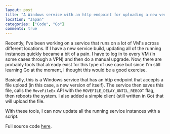 ```yaml
---
layout: post
title: "A Windows service with an http endpoint for uploading a new version of itself"
location: "Japan"
categories: ["Code", "Go"]
comments: true
---
```


Recently, I've been working on a service that runs on a lot of VM's across different locations. If I have a new service build, updating all of the running instances quickly became a bit of a pain. I have to log in to every VM (in some cases through a VPN) and then do a manual upgrade. Now, there are probably tools that already exist for this type of use case but since I'm still learning Go at the moment, I thought this would be a good exercise.

Basically, this is a Windows service that has an http endpoint that accepts a file upload (in this case, a new version of itself). The service then saves this file, calls the `MoveFileEx` API with the `MOVEFILE_DELAY_UNTIL_REBOOT` flag, then reboots the system. I also added a simple client (still written in Go) that will upload the file.

With these tools, I can now update all the running service instances with a script.

Full source code [here](https://github.com/flowerinthenight/go-windows-delay-update-svc).
